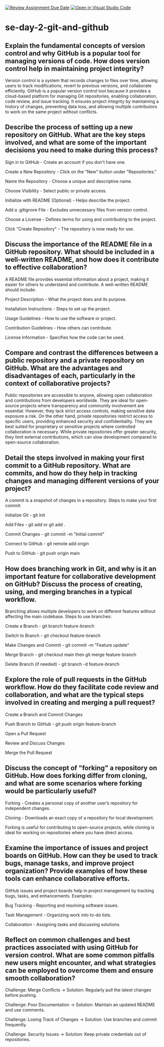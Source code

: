 [![Review Assignment Due Date](https://classroom.github.com/assets/deadline-readme-button-22041afd0340ce965d47ae6ef1cefeee28c7c493a6346c4f15d667ab976d596c.svg)](https://classroom.github.com/a/8wgCKhpZ)
[![Open in Visual Studio Code](https://classroom.github.com/assets/open-in-vscode-2e0aaae1b6195c2367325f4f02e2d04e9abb55f0b24a779b69b11b9e10269abc.svg)](https://classroom.github.com/online_ide?assignment_repo_id=18398518&assignment_repo_type=AssignmentRepo)
# se-day-2-git-and-github
## Explain the fundamental concepts of version control and why GitHub is a popular tool for managing versions of code. How does version control help in maintaining project integrity?
Version control is a system that records changes to files over time, allowing users to track modifications, revert to previous versions, and collaborate efficiently. GitHub is a popular version control tool because it provides a cloud-based platform for managing Git repositories, enabling collaboration, code review, and issue tracking. It ensures project integrity by maintaining a history of changes, preventing data loss, and allowing multiple contributors to work on the same project without conflicts.
## Describe the process of setting up a new repository on GitHub. What are the key steps involved, and what are some of the important decisions you need to make during this process?
Sign in to GitHub - Create an account if you don't have one.

Create a New Repository - Click on the "New" button under "Repositories."

Name the Repository - Choose a unique and descriptive name.

Choose Visibility - Select public or private access.

Initialize with README (Optional) - Helps describe the project.

Add a .gitignore File - Excludes unnecessary files from version control.

Choose a License - Defines terms for using and contributing to the project.

Click "Create Repository" - The repository is now ready for use.
## Discuss the importance of the README file in a GitHub repository. What should be included in a well-written README, and how does it contribute to effective collaboration?
A README file provides essential information about a project, making it easier for others to understand and contribute. A well-written README should include:

Project Description - What the project does and its purpose.

Installation Instructions - Steps to set up the project.

Usage Guidelines - How to use the software or project.

Contribution Guidelines - How others can contribute.

License Information - Specifies how the code can be used.
## Compare and contrast the differences between a public repository and a private repository on GitHub. What are the advantages and disadvantages of each, particularly in the context of collaborative projects?
Public repositories are accessible to anyone, allowing open collaboration and contributions from developers worldwide. They are ideal for open-source projects where transparency and community involvement are essential. However, they lack strict access controls, making sensitive data exposure a risk. On the other hand, private repositories restrict access to specific users, providing enhanced security and confidentiality. They are best suited for proprietary or sensitive projects where controlled collaboration is necessary. While private repositories offer greater security, they limit external contributions, which can slow development compared to open-source collaboration.
## Detail the steps involved in making your first commit to a GitHub repository. What are commits, and how do they help in tracking changes and managing different versions of your project?
A commit is a snapshot of changes in a repository. Steps to make your first commit:

Initialize Git - git init

Add Files - git add <file> or git add .

Commit Changes - git commit -m "Initial commit"

Connect to GitHub - git remote add origin <repository-url>

Push to GitHub - git push origin main
## How does branching work in Git, and why is it an important feature for collaborative development on GitHub? Discuss the process of creating, using, and merging branches in a typical workflow.
Branching allows multiple developers to work on different features without affecting the main codebase. Steps to use branches:

Create a Branch - git branch feature-branch

Switch to Branch - git checkout feature-branch

Make Changes and Commit - git commit -m "Feature update"

Merge Branch - git checkout main then git merge feature-branch

Delete Branch (if needed) - git branch -d feature-branch
## Explore the role of pull requests in the GitHub workflow. How do they facilitate code review and collaboration, and what are the typical steps involved in creating and merging a pull request?
Create a Branch and Commit Changes

Push Branch to GitHub - git push origin feature-branch

Open a Pull Request

Review and Discuss Changes

Merge the Pull Request
## Discuss the concept of "forking" a repository on GitHub. How does forking differ from cloning, and what are some scenarios where forking would be particularly useful?
Forking - Creates a personal copy of another user’s repository for independent changes.

Cloning - Downloads an exact copy of a repository for local development.

Forking is useful for contributing to open-source projects, while cloning is ideal for working on repositories where you have direct access.
## Examine the importance of issues and project boards on GitHub. How can they be used to track bugs, manage tasks, and improve project organization? Provide examples of how these tools can enhance collaborative efforts.
GitHub issues and project boards help in project management by tracking bugs, tasks, and enhancements. Examples:

Bug Tracking - Reporting and resolving software issues.

Task Management - Organizing work into to-do lists.

Collaboration - Assigning tasks and discussing solutions.
## Reflect on common challenges and best practices associated with using GitHub for version control. What are some common pitfalls new users might encounter, and what strategies can be employed to overcome them and ensure smooth collaboration?
Challenge: Merge Conflicts → Solution: Regularly pull the latest changes before pushing.

Challenge: Poor Documentation → Solution: Maintain an updated README and use comments.

Challenge: Losing Track of Changes → Solution: Use branches and commit frequently.

Challenge: Security Issues → Solution: Keep private credentials out of repositories.
